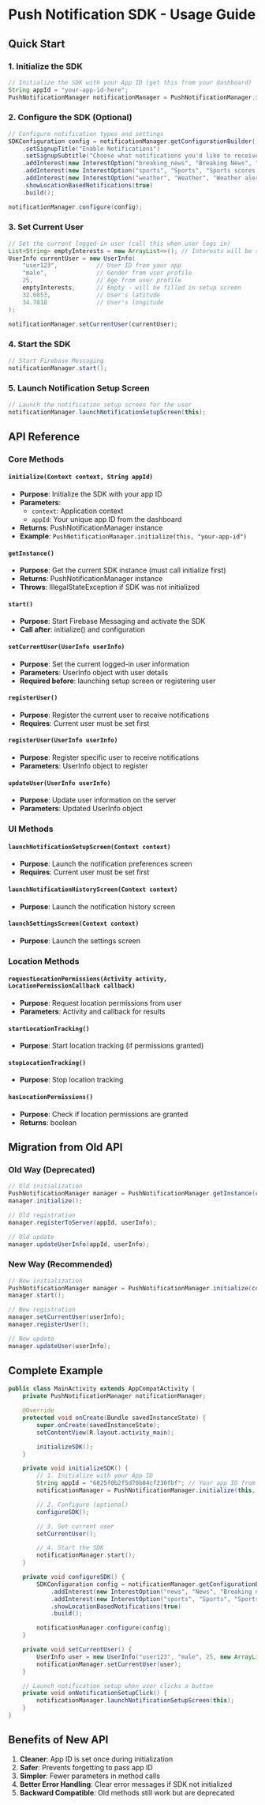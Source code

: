 # Push Notification SDK - Usage Guide

## Quick Start

### 1. Initialize the SDK

```java
// Initialize the SDK with your App ID (get this from your dashboard)
String appId = "your-app-id-here";
PushNotificationManager notificationManager = PushNotificationManager.initialize(this, appId);
```

### 2. Configure the SDK (Optional)

```java
// Configure notification types and settings
SDKConfiguration config = notificationManager.getConfigurationBuilder()
    .setSignupTitle("Enable Notifications")
    .setSignupSubtitle("Choose what notifications you'd like to receive")
    .addInterest(new InterestOption("breaking_news", "Breaking News", "Important breaking news alerts", true))
    .addInterest(new InterestOption("sports", "Sports", "Sports scores and game updates"))
    .addInterest(new InterestOption("weather", "Weather", "Weather alerts and daily forecasts"))
    .showLocationBasedNotifications(true)
    .build();

notificationManager.configure(config);
```

### 3. Set Current User

```java
// Set the current logged-in user (call this when user logs in)
List<String> emptyInterests = new ArrayList<>(); // Interests will be selected in setup screen
UserInfo currentUser = new UserInfo(
    "user123",           // User ID from your app
    "male",              // Gender from user profile
    25,                  // Age from user profile
    emptyInterests,      // Empty - will be filled in setup screen
    32.0853,             // User's latitude
    34.7818              // User's longitude
);

notificationManager.setCurrentUser(currentUser);
```

### 4. Start the SDK

```java
// Start Firebase Messaging
notificationManager.start();
```

### 5. Launch Notification Setup Screen

```java
// Launch the notification setup screen for the user
notificationManager.launchNotificationSetupScreen(this);
```

## API Reference

### Core Methods

#### `initialize(Context context, String appId)`
- **Purpose**: Initialize the SDK with your app ID
- **Parameters**: 
  - `context`: Application context
  - `appId`: Your unique app ID from the dashboard
- **Returns**: PushNotificationManager instance
- **Example**: `PushNotificationManager.initialize(this, "your-app-id")`

#### `getInstance()`
- **Purpose**: Get the current SDK instance (must call initialize first)
- **Returns**: PushNotificationManager instance
- **Throws**: IllegalStateException if SDK was not initialized

#### `start()`
- **Purpose**: Start Firebase Messaging and activate the SDK
- **Call after**: initialize() and configuration

#### `setCurrentUser(UserInfo userInfo)`
- **Purpose**: Set the current logged-in user information
- **Parameters**: UserInfo object with user details
- **Required before**: launching setup screen or registering user

#### `registerUser()`
- **Purpose**: Register the current user to receive notifications
- **Requires**: Current user must be set first

#### `registerUser(UserInfo userInfo)`
- **Purpose**: Register specific user to receive notifications
- **Parameters**: UserInfo object to register

#### `updateUser(UserInfo userInfo)`
- **Purpose**: Update user information on the server
- **Parameters**: Updated UserInfo object

### UI Methods

#### `launchNotificationSetupScreen(Context context)`
- **Purpose**: Launch the notification preferences screen
- **Requires**: Current user must be set first

#### `launchNotificationHistoryScreen(Context context)`
- **Purpose**: Launch the notification history screen

#### `launchSettingsScreen(Context context)`
- **Purpose**: Launch the settings screen

### Location Methods

#### `requestLocationPermissions(Activity activity, LocationPermissionCallback callback)`
- **Purpose**: Request location permissions from user
- **Parameters**: Activity and callback for results

#### `startLocationTracking()`
- **Purpose**: Start location tracking (if permissions granted)

#### `stopLocationTracking()`
- **Purpose**: Stop location tracking

#### `hasLocationPermissions()`
- **Purpose**: Check if location permissions are granted
- **Returns**: boolean

## Migration from Old API

### Old Way (Deprecated)
```java
// Old initialization
PushNotificationManager manager = PushNotificationManager.getInstance(context);
manager.initialize();

// Old registration
manager.registerToServer(appId, userInfo);

// Old update
manager.updateUserInfo(appId, userInfo);
```

### New Way (Recommended)
```java
// New initialization
PushNotificationManager manager = PushNotificationManager.initialize(context, appId);
manager.start();

// New registration
manager.setCurrentUser(userInfo);
manager.registerUser();

// New update
manager.updateUser(userInfo);
```

## Complete Example

```java
public class MainActivity extends AppCompatActivity {
    private PushNotificationManager notificationManager;

    @Override
    protected void onCreate(Bundle savedInstanceState) {
        super.onCreate(savedInstanceState);
        setContentView(R.layout.activity_main);

        initializeSDK();
    }

    private void initializeSDK() {
        // 1. Initialize with your App ID
        String appId = "6825f0b2f5d70b84cf230fbf"; // Your app ID from the dashboard
        notificationManager = PushNotificationManager.initialize(this, appId);

        // 2. Configure (optional)
        configureSDK();

        // 3. Set current user
        setCurrentUser();

        // 4. Start the SDK
        notificationManager.start();
    }

    private void configureSDK() {
        SDKConfiguration config = notificationManager.getConfigurationBuilder()
            .addInterest(new InterestOption("news", "News", "Breaking news alerts"))
            .addInterest(new InterestOption("sports", "Sports", "Sports updates"))
            .showLocationBasedNotifications(true)
            .build();

        notificationManager.configure(config);
    }

    private void setCurrentUser() {
        UserInfo user = new UserInfo("user123", "male", 25, new ArrayList<>(), 32.0853, 34.7818);
        notificationManager.setCurrentUser(user);
    }

    // Launch notification setup when user clicks a button
    private void onNotificationSetupClick() {
        notificationManager.launchNotificationSetupScreen(this);
    }
}
```

## Benefits of New API

1. **Cleaner**: App ID is set once during initialization
2. **Safer**: Prevents forgetting to pass app ID
3. **Simpler**: Fewer parameters in method calls
4. **Better Error Handling**: Clear error messages if SDK not initialized
5. **Backward Compatible**: Old methods still work but are deprecated
